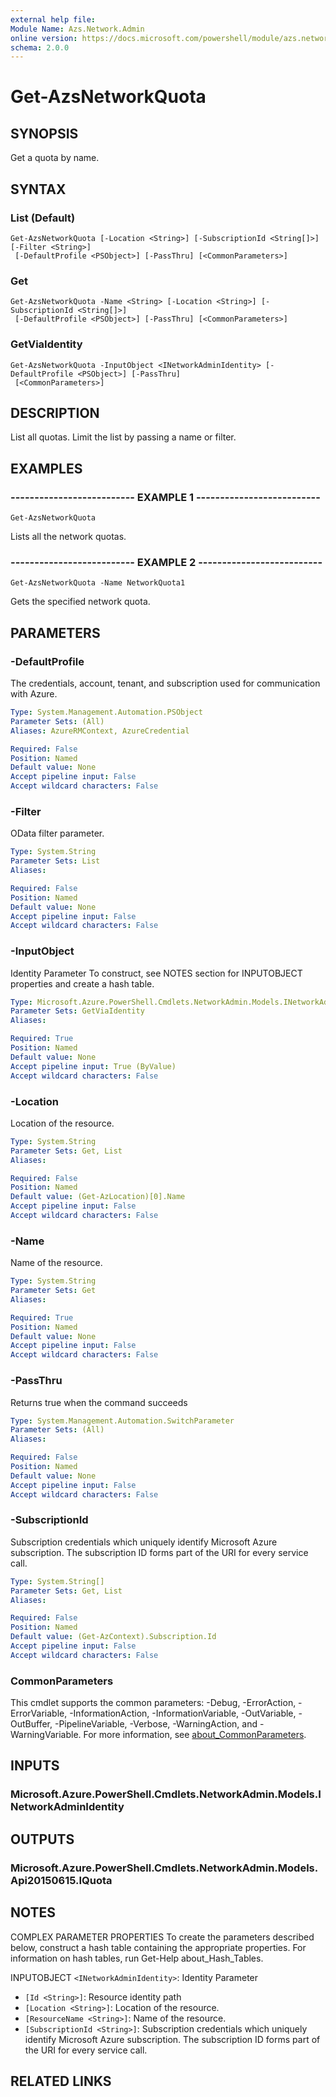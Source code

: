 ```yaml
---
external help file:
Module Name: Azs.Network.Admin
online version: https://docs.microsoft.com/powershell/module/azs.network.admin/get-azsnetworkquota
schema: 2.0.0
---
```


# Get-AzsNetworkQuota

## SYNOPSIS
Get a quota by name.

## SYNTAX

### List (Default)
```
Get-AzsNetworkQuota [-Location <String>] [-SubscriptionId <String[]>] [-Filter <String>]
 [-DefaultProfile <PSObject>] [-PassThru] [<CommonParameters>]
```

### Get
```
Get-AzsNetworkQuota -Name <String> [-Location <String>] [-SubscriptionId <String[]>]
 [-DefaultProfile <PSObject>] [-PassThru] [<CommonParameters>]
```

### GetViaIdentity
```
Get-AzsNetworkQuota -InputObject <INetworkAdminIdentity> [-DefaultProfile <PSObject>] [-PassThru]
 [<CommonParameters>]
```

## DESCRIPTION
List all quotas.
Limit the list by passing a name or filter.

## EXAMPLES

### -------------------------- EXAMPLE 1 --------------------------
```
Get-AzsNetworkQuota
```

Lists all the  network quotas.

### -------------------------- EXAMPLE 2 --------------------------
```
Get-AzsNetworkQuota -Name NetworkQuota1
```

Gets the specified network quota.



## PARAMETERS

### -DefaultProfile
The credentials, account, tenant, and subscription used for communication with Azure.

```yaml
Type: System.Management.Automation.PSObject
Parameter Sets: (All)
Aliases: AzureRMContext, AzureCredential

Required: False
Position: Named
Default value: None
Accept pipeline input: False
Accept wildcard characters: False

```

### -Filter
OData filter parameter.

```yaml
Type: System.String
Parameter Sets: List
Aliases:

Required: False
Position: Named
Default value: None
Accept pipeline input: False
Accept wildcard characters: False

```

### -InputObject
Identity Parameter
To construct, see NOTES section for INPUTOBJECT properties and create a hash table.

```yaml
Type: Microsoft.Azure.PowerShell.Cmdlets.NetworkAdmin.Models.INetworkAdminIdentity
Parameter Sets: GetViaIdentity
Aliases:

Required: True
Position: Named
Default value: None
Accept pipeline input: True (ByValue)
Accept wildcard characters: False

```

### -Location
Location of the resource.

```yaml
Type: System.String
Parameter Sets: Get, List
Aliases:

Required: False
Position: Named
Default value: (Get-AzLocation)[0].Name
Accept pipeline input: False
Accept wildcard characters: False

```

### -Name
Name of the resource.

```yaml
Type: System.String
Parameter Sets: Get
Aliases:

Required: True
Position: Named
Default value: None
Accept pipeline input: False
Accept wildcard characters: False

```

### -PassThru
Returns true when the command succeeds

```yaml
Type: System.Management.Automation.SwitchParameter
Parameter Sets: (All)
Aliases:

Required: False
Position: Named
Default value: None
Accept pipeline input: False
Accept wildcard characters: False

```

### -SubscriptionId
Subscription credentials which uniquely identify Microsoft Azure subscription.
The subscription ID forms part of the URI for every service call.

```yaml
Type: System.String[]
Parameter Sets: Get, List
Aliases:

Required: False
Position: Named
Default value: (Get-AzContext).Subscription.Id
Accept pipeline input: False
Accept wildcard characters: False

```

### CommonParameters
This cmdlet supports the common parameters: -Debug, -ErrorAction, -ErrorVariable, -InformationAction, -InformationVariable, -OutVariable, -OutBuffer, -PipelineVariable, -Verbose, -WarningAction, and -WarningVariable. For more information, see [about_CommonParameters](http://go.microsoft.com/fwlink/?LinkID=113216).

## INPUTS

### Microsoft.Azure.PowerShell.Cmdlets.NetworkAdmin.Models.INetworkAdminIdentity

## OUTPUTS

### Microsoft.Azure.PowerShell.Cmdlets.NetworkAdmin.Models.Api20150615.IQuota



## NOTES

COMPLEX PARAMETER PROPERTIES
To create the parameters described below, construct a hash table containing the appropriate properties. For information on hash tables, run Get-Help about_Hash_Tables.

INPUTOBJECT `<INetworkAdminIdentity>`: Identity Parameter
  - `[Id <String>]`: Resource identity path
  - `[Location <String>]`: Location of the resource.
  - `[ResourceName <String>]`: Name of the resource.
  - `[SubscriptionId <String>]`: Subscription credentials which uniquely identify Microsoft Azure subscription. The subscription ID forms part of the URI for every service call.

## RELATED LINKS

